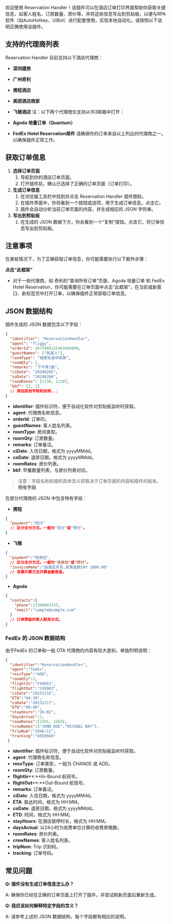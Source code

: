 欢迎使用 Reservation Handler！该插件可以在酒店订单打印界面帮助你获取关键信息，如客人姓名、订房数量、房价等，并将这些信息写出到剪贴板，以便与RPA软件（如AutoHotkey、UiBot）进行配套使用，实现本地自动化。请按照以下说明正确使用该插件。

## 支持的代理商列表

Reservation Handler 目前支持以下酒店代理商：

* **深圳捷旅**
* **广州奇利**
* **携程酒店**
* **美团酒店商家**
* **飞猪酒店**
注：以下两个代理商仅支持从163邮箱中打开：

* **Agoda 培量订单（Quantum）**
* **FedEx Hotel Reservation邮件**
请确保你的订单来自以上列出的代理商之一，以确保插件正常工作。

## 获取订单信息

1. **选择订单页面**
    1. 导航到你的酒店订单页面。
    2. 打开插件前，确认已选择了正确的订单页面（订单打印）。
2. **生成订单信息**
    1. 在浏览器工具栏中找到并点击 Reservation Handler 插件图标。
    2. 在插件界面中，你将看到一个按钮或选项，用于生成订单信息。点击它。
    3. 插件会自动分析当前订单页面的内容，并生成相应的 JSON 字符串。
3. **写出到剪贴板**
    1. 在生成的 JSON 数据下方，你会看到一个“复制”按钮。点击它，将订单信息写出到剪贴板。
## 注意事项

在某些情况下，为了正确获取订单信息，你可能需要执行以下额外步骤：

**点击“此框架”**

* 对于一些代理商，如 奇利的“查询所有订单”页面、Agoda 培量订单 和 FedEx Hotel Reservation，你可能需要在订单页面中点击“此框架”，在当前或新窗口、新标签页中打开订单，以确保插件正常获取订单信息。
## JSON 数据结构

插件生成的 JSON 数据包含以下字段：

```json
{
  "identifier": "ReservationHandler",
  "agent": "fliggy",
  "orderId": 3677060125483689000,
  "guestNames": ["陈某人"],
  "roomType": "城景标准中床房",
  "roomQty": 1,
  "remarks": "下午茶1套",
  "ciDate": "20240205",
  "coDate": "20240206",
  "roomRates": [1330, 1220],
  "bbf": [2, 2]
  // 添加其他字段和说明...
}
```
* **identifier**: 插件标识符，便于自动化软件对剪贴板监听时获取。
* **agent**: 代理商名称信息。
* **orderId**: 订单ID。
* **guestNames**: 客人姓名列表。
* **roomType**: 房间类型。
* **roomQty**: 订房数量。
* **remarks**: 订单备注。
* **ciDate**: 入住日期，格式为 yyyyMMdd。
* **coDate**: 退房日期，格式为 yyyyMMdd。
* **roomRates**: 房价列表。
* **bbf**: 早餐数量列表，与房价列表对应。
>注意：字段名称和值的具体含义将取决于订单页面的内容和插件的版本。
**特有字段**

在部分代理商的 JSON 中包含特有字段：

* **携程**
```json
{
  "payment":"现付" 
  // 区分支付方式。一般为"现付"或"预付"。
}
```
* **飞猪**
```json
{
  "payment":"信用住", 
  // 区分支付方式。一般为"信用住"或"预付"。
  "invoiceMemo":"由酒店开具,发票金额CNY 1000.00"
  // 发票开票方及开票金额信息。
}
```
* **Agoda**
```json
{
  "contacts":{
    "phone":13300003333,
    "email":"sample@sample.com"
  }
  // 订单预留的客人联系方式。
}
```

### **FedEx 的 JSON 数据结构**

由于FedEx 的订单和一般 OTA 代理商的内容有较大差别，单独列明说明：

```json
{
  "identifier":"ReservationHandler",
  "agent":"fedex",
  "resvType":"ADD",
  "roomQty":2,
  "flightIn":"FX9053",
  "flightOut":"CX0983",
  "ciDate":"20231216",
  "ETA":"04:38",
  "coDate":"20231217",
  "ETD":"06:40",
  "stayHours":"26:02",
  "daysActual":2,
  "roomRates":[1265, 1265],
  "crewNames":["JOHN DOE","MICHAEL BAY"],
  "tripNum":"2046/11",
  "tracking":"6050568"
 }
```
* **identifier**: 插件标识符，便于自动化软件对剪贴板监听时获取。
* **agent**: 代理商名称信息。
* **resvType**: 订单类型，一般为 CHANGE 或  ADD。
* **roomQty**: 订房数量。
* **flightIn****:**In-Bound 航班号。
* **flightOut****:**Out-Bound 航班号。
* **remarks**: 订单备注。
* **ciDate**: 入住日期，格式为 yyyyMMdd。
* **ETA**: 抵达时间，格式为 HH:MM。
* **coDate**: 退房日期，格式为 yyyyMMdd。
* **ETD**: 时间，格式为 HH:MM。
* **stayHours**: 在酒店居停时长，格式为 HH:MM。
* **daysActual**: 以24小时为收费单位计算的收费房晚数。
* **roomRates**: 房价列表。
* **crewNames**: 客人姓名列表。
* **tripNum**: Trip 识别码。
* **tracking**: 订单号码。

## 常见问题

**Q: 插件没有生成订单信息怎么办？**

A: 确保你已经在正确的订单页面上打开了插件，并尝试刷新页面后重新生成。

**Q: 我应该如何解释特定字段的含义？**

A: 请参考上述的 JSON 数据结构，每个字段都有相应的说明。